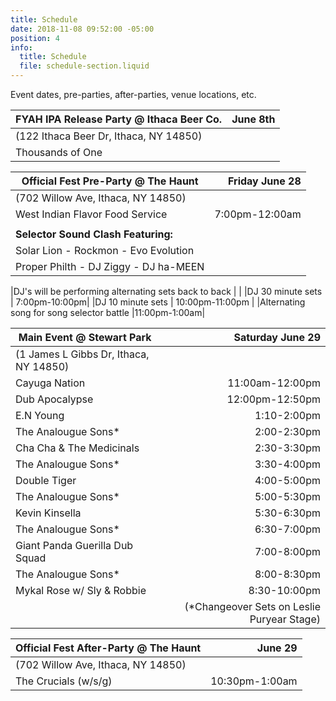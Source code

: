 ```yaml
---
title: Schedule
date: 2018-11-08 09:52:00 -05:00
position: 4
info:
  title: Schedule
  file: schedule-section.liquid
---
```


Event dates, pre-parties, after-parties, venue locations, etc.

| FYAH IPA Release Party @ Ithaca Beer Co.| June 8th |
|-------------------------------------|--------:|
| (122 Ithaca Beer Dr, Ithaca, NY 14850)  |         |
| Thousands of One                        |         |

| Official Fest Pre-Party @ The Haunt                                                                  | Friday June 28 |
|--------------------------------------|--------:|
| (702 Willow Ave, Ithaca, NY 14850) |         |
| West Indian Flavor Food Service | 7:00pm-12:00am |
|     |     |
| **Selector Sound Clash Featuring:** |
| Solar Lion - Rockmon - Evo Evolution |
|Proper Philth - DJ Ziggy - DJ ha-MEEN |

|DJ's will be performing alternating sets back to back | |
|DJ 30 minute sets | 7:00pm-10:00pm|
|DJ 10 minute sets | 10:00pm-11:00pm |
|Alternating song for song selector battle |11:00pm-1:00am|

| Main Event @ Stewart Park    | Saturday June 29 |
|-------------------------------------|--------:|
| (1 James L Gibbs Dr, Ithaca, NY 14850)  |         |
| Cayuga Nation     | 11:00am-12:00pm|\
| Dub Apocalypse | 12:00pm-12:50pm |
| E.N Young | 1:10-2:00pm |\
| The Analougue Sons\*   | 2:00-2:30pm        |\
| Cha Cha & The Medicinals | 2:30-3:30pm    |\
| The Analougue Sons\* | 3:30-4:00pm|
| Double Tiger  | 4:00-5:00pm     |\
| The Analougue Sons\* | 5:00-5:30pm    |
| Kevin Kinsella | 5:30-6:30pm    |
| The Analougue Sons\* | 6:30-7:00pm    |
| Giant Panda Guerilla Dub Squad |7:00-8:00pm |\
| The Analougue Sons\*  | 8:00-8:30pm         |\
| Mykal Rose w/ Sly & Robbie |8:30-10:00pm |
|  | (\*Changeover Sets on Leslie Puryear Stage)  |

| Official Fest After-Party @ The Haunt                                                                  | June 29 |
|--------------------------------------|--------:|
| (702 Willow Ave, Ithaca, NY 14850)  |         |
| The Crucials (w/s/g) |    10:30pm-1:00am      |